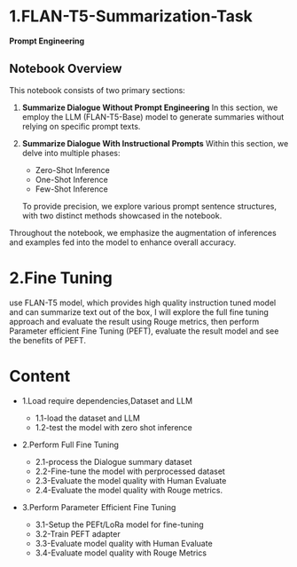 # 1.FLAN-T5-Summarization-Task
**Prompt Engineering**

## Notebook Overview 
This notebook consists of two primary sections:

1. **Summarize Dialogue Without Prompt Engineering**
   In this section, we employ the LLM (FLAN-T5-Base) model to generate summaries without relying on specific prompt texts.

2. **Summarize Dialogue With Instructional Prompts**
   Within this section, we delve into multiple phases:
   - Zero-Shot Inference
   - One-Shot Inference
   - Few-Shot Inference

   To provide precision, we explore various prompt sentence structures, with two distinct methods showcased in the notebook.

Throughout the notebook, we emphasize the augmentation of inferences and examples fed into the model to enhance overall accuracy.

# 2.Fine Tuning


use FLAN-T5 model, which provides high quality instruction tuned model and can summarize text out of the box, I will explore the full fine tuning approach and evaluate the result using Rouge metrics, then perform Parameter efficient Fine Tuning (PEFT), evaluate the result model and see the benefits of PEFT.

# Content
- 1.Load require dependencies,Dataset and LLM
  - 1.1-load the dataset and LLM
  - 1.2-test the model with zero shot inference


- 2.Perform Full Fine Tuning
  - 2.1-process the Dialogue summary dataset
  - 2.2-Fine-tune the model with perprocessed dataset
  - 2.3-Evaluate the model quality with Human Evaluate
  - 2.4-Evaluate the model quality with Rouge metrics.
- 3.Perform Parameter Efficient Fine Tuning
  - 3.1-Setup the PEFt/LoRa model for fine-tuning
  - 3.2-Train PEFT adapter
  - 3.3-Evaluate model quality with Human Evaluate
  - 3.4-Evaluate model quality with Rouge Metrics
